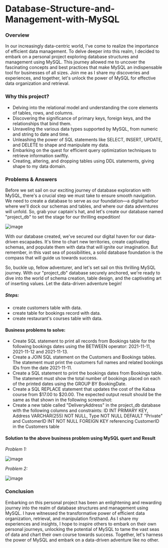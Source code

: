 # Database-Structure-and-Management-with-MySQL

### Overview
In our increasingly data-centric world, I've come to realize the importance of efficient data management. To delve deeper into this realm, I decided to embark on a personal project exploring database structures and management using MySQL. This journey allowed me to uncover the fascinating concepts and best practices that make MySQL an indispensable tool for businesses of all sizes. Join me as I share my discoveries and experiences, and together, let's unlock the power of MySQL for effective data organization and retrieval.

### Why this project?
- Delving into the relational model and understanding the core elements of tables, rows, and columns.
- Discovering the significance of primary keys, foreign keys, and the relationships that bind them.
- Unraveling the various data types supported by MySQL, from numeric and string to date and time.
- Unleashing the power of SQL statements like SELECT, INSERT, UPDATE, and DELETE to shape and manipulate my data.
- Embarking on the quest for efficient query optimization techniques to retrieve information swiftly.
- Creating, altering, and dropping tables using DDL statements, giving shape to my data domain.

### Problems & Answers
Before we set sail on our exciting journey of database exploration with MySQL, there's a crucial step we must take to ensure smooth navigation. We need to create a database to serve as our foundation—a digital harbor where we'll dock our schemas and tables, and where our data adventures will unfold. So, grab your captain's hat, and let's create our database named "project_db" to set the stage for our thrilling expedition!

  ![image](https://github.com/wonders12/Database-Structure-and-Management-with-MySQL/assets/50216723/fb4f0e6b-fa0f-497d-aa8a-a2f52fc136a9)

With our database created, we've secured our digital haven for our data-driven escapades. It's time to chart new territories, create captivating schemas, and populate them with data that will ignite our imagination. But remember, in this vast sea of possibilities, a solid database foundation is the compass that will guide us towards success.

So, buckle up, fellow adventurer, and let's set sail on this thrilling MySQL journey. With our "project_db" database securely anchored, we're ready to dive into the world of schema creation, table design, and the captivating art of inserting values. Let the data-driven adventure begin!

##### Steps:
- create customers table with data.
- create table for bookings record with data.
- create restaurant's courses table with data.

#### Business problems to solve:
- Create SQL statement to print all records from Bookings table for the following bookings dates using the BETWEEN operator: 2021-11-11, 2021-11-12 and 2021-11-13. 
- Create a JOIN SQL statement on the Customers and Bookings tables. The statement must print the customers full names and related bookings IDs from the date 2021-11-11.
- Create a SQL statement to print the bookings dates from Bookings table. The statement must show the total number of bookings placed on each of the printed dates using the GROUP BY BookingDate. 
- Create a SQL REPLACE statement that updates the cost of the Kabsa course from $17.00 to $20.00. The expected output result should be the same as that shown in the following screenshot:
- Create a new table called "DeliveryAddress" in the project_db database with the following columns and constraints: ID INT PRIMARY KEY, Address VARCHAR(255) NOT NULL, Type NOT NULL DEFAULT "Private" and CustomerID INT NOT NULL FOREIGN KEY referencing CustomerID in the Customers table

#### Solution to the above business problem using MySQL quert and Result
*Problem 1:* 

![image](https://github.com/wonders12/Database-Structure-and-Management-with-MySQL/assets/50216723/1a9bbe71-8f24-4d39-91a4-5c239130609d)

*Problem 2:*

![image](https://github.com/wonders12/Database-Structure-and-Management-with-MySQL/assets/50216723/489a2da5-7487-4248-b333-e91248fd4492)





### Conclusion
Embarking on this personal project has been an enlightening and rewarding journey into the realm of database structures and management using MySQL. I have witnessed the transformative power of efficient data organization, retrieval, and manipulation firsthand. As I share my experiences and insights, I hope to inspire others to embark on their own personal journeys, unlocking the potential of MySQL to tame the vast seas of data and chart their own course towards success. Together, let's harness the power of MySQL and embark on a data-driven adventure like no other.
